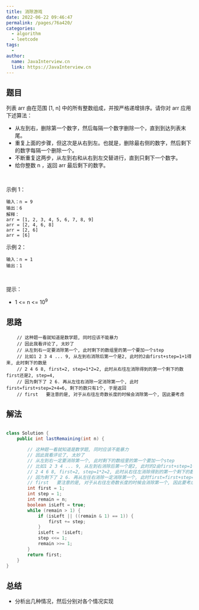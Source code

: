 ```yaml
---
title: 消除游戏
date: 2022-06-22 09:46:47
permalink: /pages/76a420/
categories:
  - algorithm
  - leetcode
tags:
  - 
author: 
  name: JavaInterview.cn
  link: https://JavaInterview.cn
---
```



## 题目

列表 arr 由在范围 [1, n] 中的所有整数组成，并按严格递增排序。请你对 arr 应用下述算法：

- 从左到右，删除第一个数字，然后每隔一个数字删除一个，直到到达列表末尾。
- 重复上面的步骤，但这次是从右到左。也就是，删除最右侧的数字，然后剩下的数字每隔一个删除一个。
- 不断重复这两步，从左到右和从右到左交替进行，直到只剩下一个数字。
- 给你整数 n ，返回 arr 最后剩下的数字。

 

示例 1：

    输入：n = 9
    输出：6
    解释：
    arr = [1, 2, 3, 4, 5, 6, 7, 8, 9]
    arr = [2, 4, 6, 8]
    arr = [2, 6]
    arr = [6]
示例 2：

    输入：n = 1
    输出：1
 

提示：

- 1 <= n <= 10<sup>9</sup>


## 思路

        // 这种题一看就知道是数学题, 同时应该不能暴力
        // 因此我看评论了, 太妙了
        // 从左到右一定要消除第一个, 此时剩下的数组里的第一个要加一个step
        // 比如1 2 3 4 ... 9, 从左到右消除后第一个是2, 此时的2由first+step=1+1得来, 此时剩下的数是
        // 2 4 6 8, first=2, step=1*2=2, 此时从右往左消除得到的第一个剩下的数first还是2, step=4, 
        // 因为剩下了 2 6. 再从左往右消除一定消除第一个, 此时first=first+step=2+4=6, 剩下的数只有1个, 于是返回
        // first   要注意的是, 对于从右往左奇数长度的时候会消除第一个, 因此要考虑


## 解法
```java

class Solution {
    public int lastRemaining(int n) {

        // 这种题一看就知道是数学题, 同时应该不能暴力
        // 因此我看评论了, 太妙了
        // 从左到右一定要消除第一个, 此时剩下的数组里的第一个要加一个step
        // 比如1 2 3 4 ... 9, 从左到右消除后第一个是2, 此时的2由first+step=1+1得来, 此时剩下的数是
        // 2 4 6 8, first=2, step=1*2=2, 此时从右往左消除得到的第一个剩下的数first还是2, step=4, 
        // 因为剩下了 2 6. 再从左往右消除一定消除第一个, 此时first=first+step=2+4=6, 剩下的数只有1个, 于是返回
        // first   要注意的是, 对于从右往左奇数长度的时候会消除第一个, 因此要考虑
        int first = 1;
        int step = 1;
        int remain = n;
        boolean isLeft = true;
        while (remain > 1) {
            if (isLeft || ((remain & 1) == 1)) {
                first += step;
            }
            isLeft = !isLeft;
            step <<= 1;
            remain >>= 1;
        }
        return first;
    }
}
```

## 总结

- 分析出几种情况，然后分别对各个情况实现 
